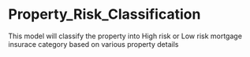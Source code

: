 # Property_Risk_Classification
This model will classify the property into High risk or Low risk mortgage insurace category based on various property details
